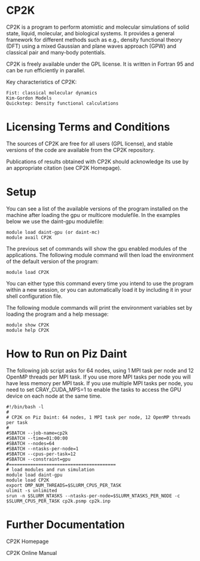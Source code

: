 # CP2K

CP2K is a program to perform atomistic and molecular simulations of solid state, liquid, molecular, and biological systems. It provides a general framework for different methods such as e.g., density functional theory (DFT) using a mixed Gaussian and plane waves approach (GPW) and classical pair and many-body potentials.

CP2K is freely available under the GPL license. It is written in Fortran 95 and can be run efficiently in parallel.

Key characteristics of CP2K:

    Fist: classical molecular dynamics
    Kim-Gordon Models
    Quickstep: Density functional calculations

# Licensing Terms and Conditions

The sources of CP2K are free for all users (GPL license), and stable versions of the code are available from the CP2K repository.

Publications of results obtained with CP2K should acknowledge its use by an appropriate citation (see CP2K Homepage).

# Setup

You can see a list of the available versions of the program installed on the machine after loading the gpu or multicore modulefile. In the examples below we use the daint-gpu modulefile:
```
module load daint-gpu (or daint-mc)
module avail CP2K
```

The previous set of commands will show the gpu enabled modules of the applications. The following module command will then load the environment of the default version of the program:
```		
module load CP2K
```

You can either type this command every time you intend to use the program within a new session, or you can automatically load it by including it in your shell configuration file.

The following module commands will print the environment variables set by loading the program and a help message:
```
module show CP2K 
module help CP2K
```

# How to Run on Piz Daint

The following job script asks for 64 nodes, using 1 MPI task per node and 12 OpenMP threads per MPI task. If you use more MPI tasks per node you will have less memory per MPI task. If you use multiple MPI tasks per node, you need to set CRAY_CUDA_MPS=1 to enable the tasks to access the GPU device on each node at the same time.

```
#!/bin/bash -l
#
# CP2K on Piz Daint: 64 nodes, 1 MPI task per node, 12 OpenMP threads per task
#
#SBATCH --job-name=cp2k 
#SBATCH --time=01:00:00
#SBATCH --nodes=64
#SBATCH --ntasks-per-node=1
#SBATCH --cpus-per-task=12
#SBATCH --constraint=gpu
#========================================
# load modules and run simulation
module load daint-gpu
module load CP2K
export OMP_NUM_THREADS=$SLURM_CPUS_PER_TASK
ulimit -s unlimited
srun -n $SLURM_NTASKS --ntasks-per-node=$SLURM_NTASKS_PER_NODE -c $SLURM_CPUS_PER_TASK cp2k.psmp cp2k.inp 
```
 
# Further Documentation

CP2K Homepage

CP2K Online Manual
